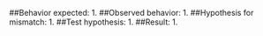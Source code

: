 ##Behavior expected:
1. 
##Observed behavior:
1. 
##Hypothesis for mismatch:
1. 
##Test hypothesis:
1.
##Result:
1. 
